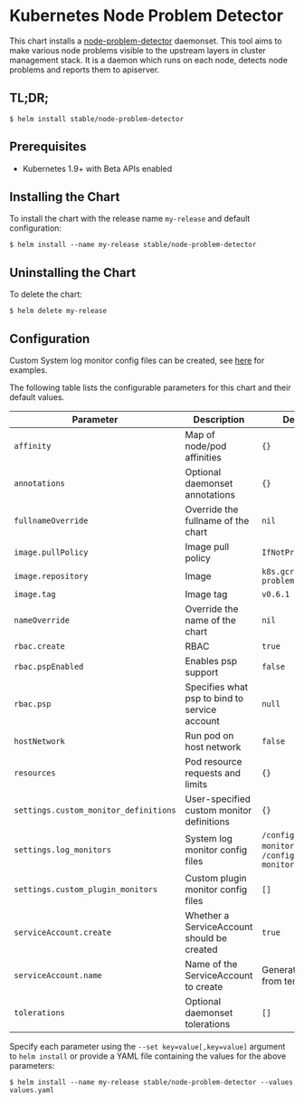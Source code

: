 # Kubernetes Node Problem Detector

This chart installs a [node-problem-detector](https://github.com/kubernetes/node-problem-detector) daemonset. This tool aims to make various node problems visible to the upstream layers in cluster management stack. It is a daemon which runs on each node, detects node problems and reports them to apiserver.

## TL;DR;

```console
$ helm install stable/node-problem-detector
```

## Prerequisites

- Kubernetes 1.9+ with Beta APIs enabled

## Installing the Chart

To install the chart with the release name `my-release` and default configuration:

```console
$ helm install --name my-release stable/node-problem-detector
```

## Uninstalling the Chart

To delete the chart:

```console
$ helm delete my-release
```

## Configuration

Custom System log monitor config files can be created, see [here](https://github.com/kubernetes/node-problem-detector/tree/master/config) for examples.

The following table lists the configurable parameters for this chart and their default values.

| Parameter                             | Description                                   | Default                                                      |
|---------------------------------------|-----------------------------------------------|--------------------------------------------------------------|
| `affinity`                            | Map of node/pod affinities                    | `{}`                                                         |
| `annotations`                         | Optional daemonset annotations                | `{}`                                                         |
| `fullnameOverride`                    | Override the fullname of the chart            | `nil`                                                        |
| `image.pullPolicy`                    | Image pull policy                             | `IfNotPresent`                                               |
| `image.repository`                    | Image                                         | `k8s.gcr.io/node-problem-detector`                           |
| `image.tag`                           | Image tag                                     | `v0.6.1`                                                     |
| `nameOverride`                        | Override the name of the chart                | `nil`                                                        |
| `rbac.create`                         | RBAC                                          | `true`                                                       |
| `rbac.pspEnabled`                     | Enables psp support                           | `false`                                                      |
| `rbac.psp`                            | Specifies what psp to bind to service account | `null`                                                       |
| `hostNetwork`                         | Run pod on host network                       | `false`                                                      |
| `resources`                           | Pod resource requests and limits              | `{}`                                                         |
| `settings.custom_monitor_definitions` | User-specified custom monitor definitions     | `{}`                                                         |
| `settings.log_monitors`               | System log monitor config files               | `/config/kernel-monitor.json`, `/config/docker-monitor.json` |
| `settings.custom_plugin_monitors`     | Custom plugin monitor config files            | `[]`                                                         |
| `serviceAccount.create`               | Whether a ServiceAccount should be created    | `true`                                                       |
| `serviceAccount.name`                 | Name of the ServiceAccount to create          | Generated value from template                                |
| `tolerations`                         | Optional daemonset tolerations                | `[]`                                                         |

Specify each parameter using the `--set key=value[,key=value]` argument to `helm install` or provide a YAML file containing the values for the above parameters:

```console
$ helm install --name my-release stable/node-problem-detector --values values.yaml
```
